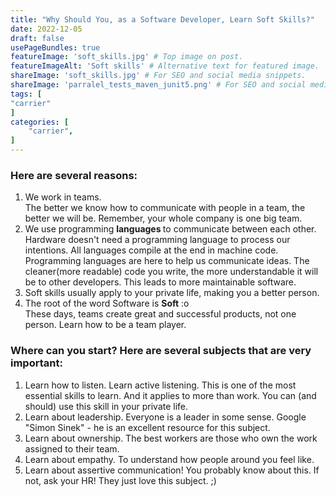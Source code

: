 ```yaml
---
title: "Why Should You, as a Software Developer, Learn Soft Skills?"
date: 2022-12-05
draft: false
usePageBundles: true
featureImage: 'soft_skills.jpg' # Top image on post.
featureImageAlt: 'Soft skills' # Alternative text for featured image.
shareImage: 'soft_skills.jpg' # For SEO and social media snippets.
shareImage: 'parralel_tests_maven_junit5.png' # For SEO and social media snippets.
tags: [
"carrier"
]
categories: [
    "carrier",
]
---
```


### Here are several reasons:

1. We work in teams.   
The better we know how to communicate with people in a team, the better we will be. Remember, your whole company is one big team.
2. We use programming <b> languages </b> to communicate between each other.  
Hardware doesn't need a programming language to process our intentions. All languages compile at the end in machine code. Programming languages are here to help us communicate ideas. The cleaner(more readable) code you write, the more understandable it will be to other developers. This leads to more maintainable software.
3. Soft skills usually apply to your private life, making you a better person.
4. The root of the word Software is __Soft__ :o   
These days, teams create great and successful products, not one person. Learn how to be a team player.

### Where can you start? Here are several subjects that are very important:

1. Learn how to listen.
   Learn active listening. This is one of the most essential skills to learn. And it applies to more than work. You can (and should) use this skill in your private life.
2. Learn about leadership.
   Everyone is a leader in some sense. Google "Simon Sinek" - he is an excellent resource for this subject.
3. Learn about ownership.
   The best workers are those who own the work assigned to their team.
4. Learn about empathy.
   To understand how people around you feel like.
5. Learn about assertive communication!
   You probably know about this. If not, ask your HR! They just love this subject. ;)
